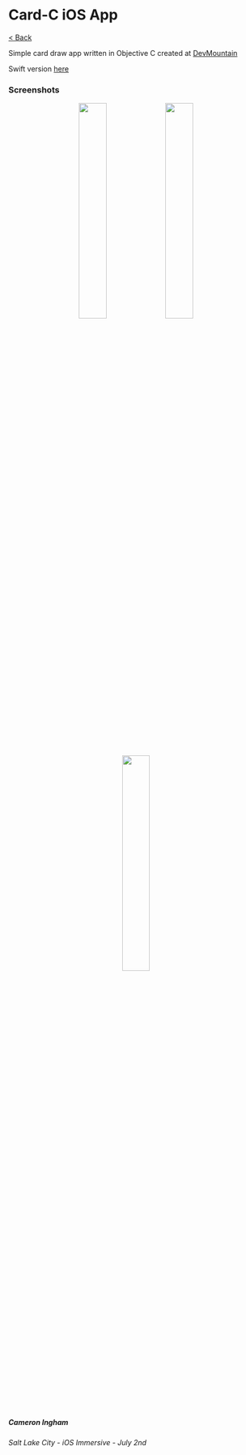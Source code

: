 # Card-C iOS App

[< Back](https://github.com/Camji55/DevMtn-iOS20/)

Simple card draw app written in Objective C created at [DevMountain](https://www.devmountain.com)

Swift version [here](https://github.com/Camji55/DevMtn-iOS20-GuidedProjects/tree/master/Deck%20of%20One%20Card)

### Screenshots
<p align="center">
<img width="33%" src="https://i.imgur.com/TWfZ1v6.png"/>
<img width="33%" src="https://i.imgur.com/yM1HFpt.png"/>
<img width="33%" src="https://i.imgur.com/slSmfh8.png"/>
</p>

##### Cameron Ingham
###### Salt Lake City - iOS Immersive - July 2nd



